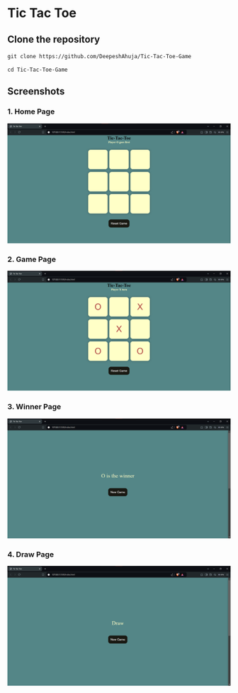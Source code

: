 # Tic Tac Toe

## Clone the repository

```
git clone https://github.com/DeepeshAhuja/Tic-Tac-Toe-Game
```

```
cd Tic-Tac-Toe-Game
```

## Screenshots
### 1. Home Page 
![Home Page](./home.png)

### 2. Game Page 
![Home Page](./game.png)

### 3. Winner Page 
![Home Page](./winner.png)

### 4. Draw Page 
![Home Page](./draw.png)